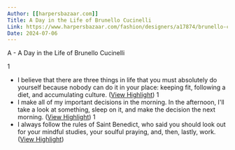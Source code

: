 ```yaml
---
Author: [[harpersbazaar.com]]
Title: A Day in the Life of Brunello Cucinelli
Link: https://www.harpersbazaar.com/fashion/designers/a17874/brunello-cucinelli-profile/
Date: 2024-07-06
---
```

A - A Day in the Life of Brunello Cucinelli

1
- I believe that there are three things in life that you must absolutely do yourself because nobody can do it in your place: keeping fit, following a diet, and accumulating culture. ([View Highlight](https://instapaper.com/read/1522094773/20095659))
1
- I make all of my important decisions in the morning. In the afternoon, I'll take a look at something, sleep on it, and make the decision the next morning. ([View Highlight](https://instapaper.com/read/1522094773/20095669))
1
- I always follow the rules of Saint Benedict, who said you should look out for your mindful studies, your soulful praying, and, then, lastly, work. ([View Highlight](https://instapaper.com/read/1522094773/20095674))

